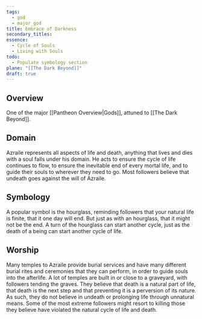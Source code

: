 ```yaml
---
tags:
  - god
  - major_god
title: Embrace of Darkness
secondary_titles: 
essence:
  - Cycle of Souls
  - Living with Souls
todo:
  - Populate symbology section
plane: "[[The Dark Beyond]]"
draft: true
---
```

## Overview
One of the major [[Pantheon Overview|Gods]], attuned to [[The Dark Beyond]].
## Domain
Azraile represents all aspects of life and death, anything that lives and dies with a soul falls under his domain. He acts to ensure the cycle of life continues to flow, to ensure the inevitable end of every mortal life, and to guide their souls to wherever they need to go. Most followers believe that undeath goes against the will of Azraile.
## Symbology
A popular symbol is the hourglass, reminding followers that your natural life is finite, that it one day will end. But just as with an hourglass, that it might not be the end. A turn of the hourglass can start another cycle, just as the death of a being can start another cycle of life.
## Worship
Many temples to Azraile provide burial services and have many different burial rites and ceremonies that they can perform, in order to guide souls into the afterlife. A lot of temples are built in or close to a graveyard, with followers tending the graves. They believe that death is a natural part of life, that death is the next step and that preventing it is a perversion of its nature. As such, they do not believe in undeath or prolonging life through unnatural means. Some of the most extreme followers might resort to killing those they believe have violated the natural cycle of life and death.